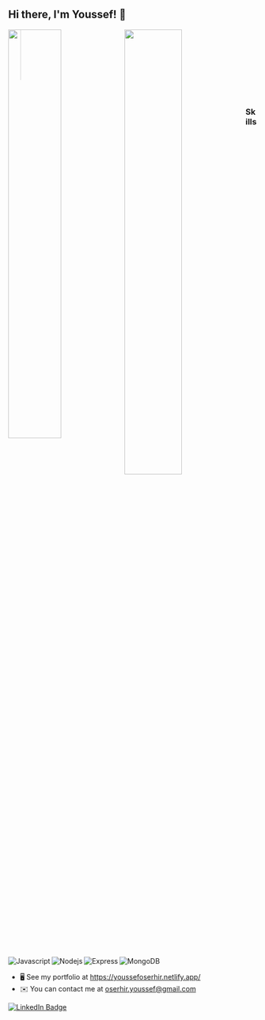 

## Hi there, I'm Youssef! 👋 



<img align="left"   width="46%"   src="https://github-readme-stats.vercel.app/api?username=oserhir&theme=vue-dark" />
<img  align="left"  width="48%" src="https://github-readme-stats.vercel.app/api/top-langs/?username=oserhir&layout=compact" />

><br /><br /><br /><br /><br /><br /> 

<br /> 

### Skills 
 
<img align="left"    alt="Javascript" src="https://img.shields.io/badge/javascript-%23323330.svg?style=for-the-badge&logo=javascript&logoColor=%23F7DF1E" /> 
<img align="left"  alt="Nodejs" src="https://img.shields.io/badge/node.js-6DA55F?style=for-the-badge&logo=node.js&logoColor=white" />
<img align="left"  alt="Express" src="https://img.shields.io/badge/express.js-%23404d59.svg?style=for-the-badge&logo=express&logoColor=%2361DAFB" />
<img  alt="MongoDB" src="https://img.shields.io/badge/MongoDB-%234ea94b.svg?style=for-the-badge&logo=mongodb&logoColor=white" />



* 🖥️  See my portfolio at https://youssefoserhir.netlify.app/
* ✉️  You can contact me at oserhir.youssef@gmail.com

<div id="badges">
  <a href="https://www.linkedin.com/in/oserhir-youssef/">
    <img src="https://img.shields.io/badge/LinkedIn-blue?style=flat&logo=linkedin&logoColor=white" alt="LinkedIn Badge"/>
  </a>
   
</div>
 
 
 
